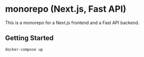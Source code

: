 # monorepo (Next.js, Fast API)

This is a monorepo for a Next.js frontend and a Fast API backend.

## Getting Started

```sh
docker-compose up
```
